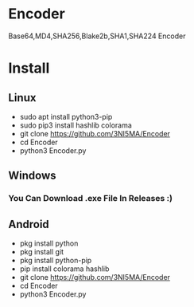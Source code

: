 # Encoder
Base64,MD4,SHA256,Blake2b,SHA1,SHA224 Encoder

# Install
## Linux
  - sudo apt install python3-pip
  - sudo pip3 install hashlib colorama
  - git clone https://github.com/3NI5MA/Encoder
  - cd Encoder
  - python3 Encoder.py

## Windows
 ### You Can Download .exe File In Releases :)
## Android
  - pkg install python
  - pkg install git
  - pkg install python-pip
  - pip install colorama hashlib
  - git clone https://github.com/3NI5MA/Encoder
  - cd Encoder
  - python3 Encoder.py
